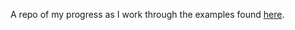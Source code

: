 A repo of my progress as I work through the examples found [here](https://tour.golang.org/welcome/1).
